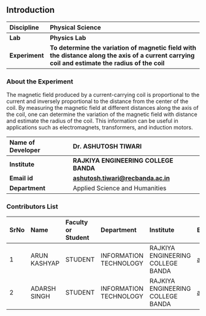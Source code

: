 ## Introduction


<b>Discipline | <b>Physical Science
:--|:--|
<b> Lab | <b> Physics Lab
<b> Experiment|     <b> To determine the variation of magnetic field with the distance along the axis of a current carrying coil and estimate the radius of the coil

### About the Experiment 

The magnetic field produced by a current-carrying coil is proportional to the current and inversely proportional to the distance from the center of the coil. By measuring the magnetic field at different distances along the axis of the coil, one can determine the variation of the magnetic field with distance and estimate the radius of the coil. This information can be useful in applications such as electromagnets, transformers, and induction motors.

<b>Name of Developer | <b> Dr. ASHUTOSH TIWARI
:--|:--|
<b> Institute | <b> RAJKIYA ENGINEERING COLLEGE BANDA
<b> Email id|     <b> ashutosh.tiwari@recbanda.ac.in
<b> Department | Applied Science and Humanities

### Contributors List

SrNo | Name | Faculty or Student | Department| Institute | Email id
:--|:--|:--|:--|:--|:--|
1 | ARUN KASHYAP | STUDENT | INFORMATION TECHNOLOGY | RAJKIYA ENGINEERING COLLEGE BANDA | arkashyap07@gmail.com
2 | ADARSH SINGH | STUDENT | INFORMATION TECHNOLOGY | RAJKIYA ENGINEERING COLLEGE BANDA | adarshsingh2508@gmail.com


